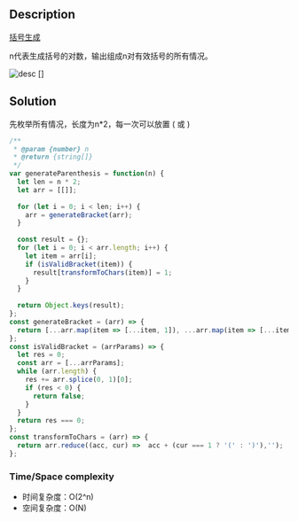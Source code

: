 ## Description

[括号生成](https://leetcode-cn.com/problems/generate-parentheses/)

n代表生成括号的对数，输出组成n对有效括号的所有情况。

![desc](https://tva1.sinaimg.cn/large/00831rSTly1gdnxrajdhoj30xg0gcaa9.jpg)
[]
## Solution

先枚举所有情况，长度为n*2，每一次可以放置 ( 或 )

```js
/**
 * @param {number} n
 * @return {string[]}
 */
var generateParenthesis = function(n) {
  let len = n * 2;
  let arr = [[]];
  
  for (let i = 0; i < len; i++) {
    arr = generateBracket(arr);
  }
  
  const result = {};
  for (let i = 0; i < arr.length; i++) {
    let item = arr[i];
    if (isValidBracket(item)) {
      result[transformToChars(item)] = 1;
    }
  }
  
  return Object.keys(result);
};
const generateBracket = (arr) => {
  return [...arr.map(item => [...item, 1]), ...arr.map(item => [...item, -1])];
};
const isValidBracket = (arrParams) => {
  let res = 0;
  const arr = [...arrParams];
  while (arr.length) {
    res += arr.splice(0, 1)[0];
    if (res < 0) {
      return false;
    }
  }
  return res === 0;
};
const transformToChars = (arr) => {
  return arr.reduce((acc, cur) =>  acc + (cur === 1 ? '(' : ')'),'');
};
```

### Time/Space complexity

- 时间复杂度：O(2^n)
- 空间复杂度：O(N)
